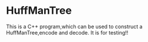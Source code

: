 # HuffManTree
This is a C++ program,which can be used to construct a HuffManTree,encode and decode. 
It is for testing!!
